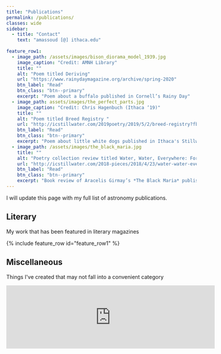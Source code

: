 ```yaml
---
title: "Publications"
permalink: /publications/
classes: wide
sidebar:
  - title: "Contact"
    text: "amassoud [@] ithaca.edu"
    
feature_row1:
  - image_path: /assets/images/bison_diorama_model_1939.jpg
    image_caption: "Credit: AMNH Library"
    title: ""
    alt: "Poem titled Deriving"
    url: "https://www.rainydaymagazine.org/archive/spring-2020"
    btn_label: "Read"
    btn_class: "btn--primary"
    excerpt: "Poem about a buffalo published in Cornell’s Rainy Day"
  - image_path: assets/images/the_perfect_parts.jpg
    image_caption: "Credit: Chris Hagenbuch (Ithaca ‘19)"
    title: ""
    alt: "Poem titled Breed Registry "
    url: "http://icstillwater.com/2019poetry/2019/5/2/breed-registry?fbclid=IwAR1HPMPZ-FMMSpjFphFBMXtLvAvry18_vp-xgwN-eKFNy8LVd1sezdqeHxw"
    btn_label: "Read"
    btn_class: "btn--primary"
    excerpt: "Poem about little white dogs published in Ithaca's Stillwater"
  - image_path: /assets/images/the_black_maria.jpg
    title: ""
    alt: "Poetry collection review titled Water, Water, Everywhere: Form in the black maria"
    url: "http://icstillwater.com/2018-pieces/2018/4/23/water-water-everywhere-form-in-the-black-maria?fbclid=IwAR1Vs7BMa49NMzee4bznjrgHUVKZwFb7fjDw_hfNCql5NVjw2feOTttIIOA"
    btn_label: "Read"
    btn_class: "btn--primary"
    excerpt: "Book review of Aracelis Girmay’s *The Black Maria* published online for Stillwater"
---
```


I will update this page with my full list of astronomy publications.

## Literary
My work that has been featured in literary magazines

{% include feature_row id="feature_row1" %}

## Miscellaneous
Things I've created that may not fall into a convenient category

<iframe frameborder="0" src="https://itch.io/embed/973915" width="552" height="167"><a href="https://amaas.itch.io/pocket-planet-fantasy">Pocket Planet Fantasy by amaas</a></iframe>
